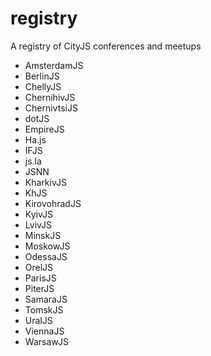 # registry

A registry of CityJS conferences and meetups

* AmsterdamJS
* BerlinJS
* ChellyJS
* ChernihivJS
* ChernivtsiJS
* dotJS
* EmpireJS
* Ha.js
* IFJS
* js.la
* JSNN
* KharkivJS
* KhJS
* KirovohradJS
* KyivJS
* LvivJS
* MinskJS
* MoskowJS
* OdessaJS
* OrelJS
* ParisJS
* PiterJS
* SamaraJS
* TomskJS
* UralJS
* ViennaJS
* WarsawJS